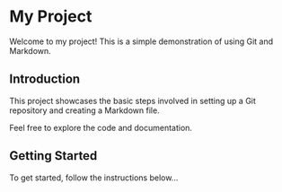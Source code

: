 # My Project

Welcome to my project! This is a simple demonstration of using Git and Markdown.

## Introduction

This project showcases the basic steps involved in setting up a Git repository and creating a Markdown file.

Feel free to explore the code and documentation.

## Getting Started

To get started, follow the instructions below...

